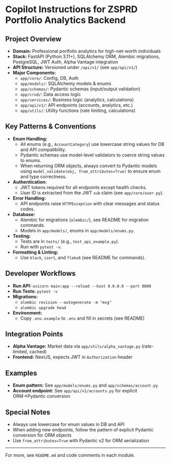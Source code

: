 # Copilot Instructions for ZSPRD Portfolio Analytics Backend

## Project Overview

-   **Domain:** Professional portfolio analytics for high-net-worth individuals
-   **Stack:** FastAPI (Python 3.11+), SQLAlchemy ORM, Alembic migrations, PostgreSQL, JWT Auth, Alpha Vantage integration
-   **API Structure:** Versioned under `/api/v1/` (see `app/api/v1/`)
-   **Major Components:**
    -   `app/core/`: Config, DB, Auth
    -   `app/models/`: SQLAlchemy models & enums
    -   `app/schemas/`: Pydantic schemas (input/output validation)
    -   `app/crud/`: Data access logic
    -   `app/services/`: Business logic (analytics, calculations)
    -   `app/api/v1/`: API endpoints (accounts, analytics, etc.)
    -   `app/utils/`: Utility functions (rate limiting, calculations)

## Key Patterns & Conventions

-   **Enum Handling:**
    -   All enums (e.g., `AccountCategory`) use lowercase string values for DB and API compatibility.
    -   Pydantic schemas use model-level validators to coerce string values to enums.
    -   When returning ORM objects, always convert to Pydantic models using `model_validate(obj, from_attributes=True)` to ensure enum and type correctness.
-   **Authentication:**
    -   JWT tokens required for all endpoints except health checks.
    -   User ID is extracted from the JWT `sub` claim (see `app/core/user.py`).
-   **Error Handling:**
    -   API endpoints raise `HTTPException` with clear messages and status codes.
-   **Database:**
    -   Alembic for migrations (`alembic/`), see README for migration commands.
    -   Models in `app/models/`, enums in `app/models/enums.py`.
-   **Testing:**
    -   Tests are in `tests/` (e.g., `test_api_example.py`).
    -   Run with `pytest -v`.
-   **Formatting & Linting:**
    -   Use `black`, `isort`, and `flake8` (see README for commands).

## Developer Workflows

-   **Run API:** `uvicorn main:app --reload --host 0.0.0.0 --port 8000`
-   **Run Tests:** `pytest -v`
-   **Migrations:**
    -   `alembic revision --autogenerate -m "msg"`
    -   `alembic upgrade head`
-   **Environment:**
    -   Copy `.env.example` to `.env` and fill in secrets (see README)

## Integration Points

-   **Alpha Vantage:** Market data via `app/utils/alpha_vantage.py` (rate-limited, cached)
-   **Frontend:** NextJS, expects JWT in `Authorization` header

## Examples

-   **Enum pattern:** See `app/models/enums.py` and `app/schemas/account.py`
-   **Account endpoint:** See `app/api/v1/accounts.py` for explicit ORM→Pydantic conversion

## Special Notes

-   Always use lowercase for enum values in DB and API
-   When adding new endpoints, follow the pattern of explicit Pydantic conversion for ORM objects
-   Use `from_attributes=True` with Pydantic v2 for ORM serialization

---

For more, see `README.md` and code comments in each module.
